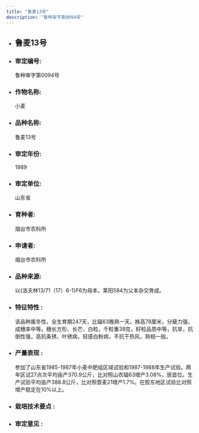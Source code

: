 ```yaml
---
title: "鲁麦13号"
description: "鲁种审字第0094号"
---
```

* ## 鲁麦13号
* ###  审定编号:  
   鲁种审字第0094号

*  ### 作物名称:  
   小麦

*   ###  品种名称: 
    鲁麦13号

*   ### 审定年份: 
    1989

*   ### 审定单位:  
    山东省

*   ### 育种者:  
    烟台市农科所

*   ### 申请者:  
    烟台市农科所

*   ### 品种来源:  
    以{洛夫林13/71（17）6-1}F6为母本，莱阳584为父本杂交育成。

*   ### 特征特性 : 
    该品种属冬性，全生育期247天，比辐63晚熟一天。株高78厘米，分蘖力强，成穗率中等。穗长方形、长芒、白粒，千粒重39克，籽粒品质中等，抗旱，抗倒性强，高抗条锈、叶锈病，轻感白粉病，不抗干热风，熟相一般。

*   ### 产量表现 : 
    参加了山东省1985-1987年小麦中肥组区域试验和1987-1988年生产试验。两年区试27点次平均亩产370.9公斤，比对照山农辐63增产3.08%，居首位。生产试验平均亩产388.8公斤，比对照晋麦21增产1.7%。在胶东地区试验比对照增产稳定在10%以上。

*   ### 栽培技术要点 : 
    

*   ### 审定意见 : 
    
